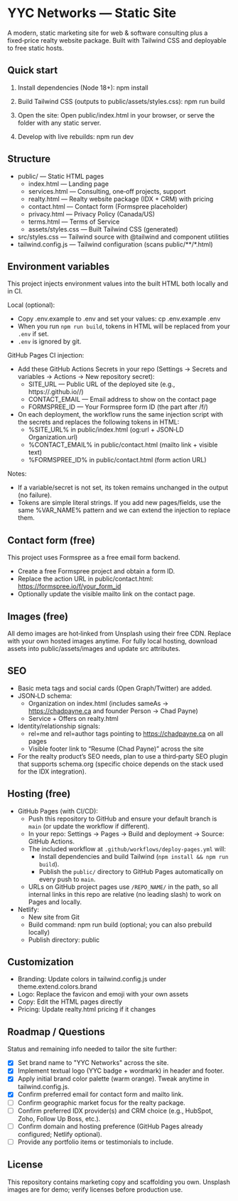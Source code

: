 # YYC Networks — Static Site

A modern, static marketing site for web & software consulting plus a fixed‑price realty website package. Built with Tailwind CSS and deployable to free static hosts.

## Quick start

1. Install dependencies (Node 18+):
   npm install

2. Build Tailwind CSS (outputs to public/assets/styles.css):
   npm run build

3. Open the site:
   Open public/index.html in your browser, or serve the folder with any static server.

4. Develop with live rebuilds:
   npm run dev

## Structure

- public/ — Static HTML pages
  - index.html — Landing page
  - services.html — Consulting, one‑off projects, support
  - realty.html — Realty website package (IDX + CRM) with pricing
  - contact.html — Contact form (Formspree placeholder)
  - privacy.html — Privacy Policy (Canada/US)
  - terms.html — Terms of Service
  - assets/styles.css — Built Tailwind CSS (generated)
- src/styles.css — Tailwind source with @tailwind and component utilities
- tailwind.config.js — Tailwind configuration (scans public/**/*.html)

## Environment variables

This project injects environment values into the built HTML both locally and in CI.

Local (optional):
- Copy .env.example to .env and set your values:
  cp .env.example .env
- When you run `npm run build`, tokens in HTML will be replaced from your `.env` if set.
- `.env` is ignored by git.

GitHub Pages CI injection:
- Add these GitHub Actions Secrets in your repo (Settings → Secrets and variables → Actions → New repository secret):
  - SITE_URL — Public URL of the deployed site (e.g., https://<user>.github.io/<repo>/)
  - CONTACT_EMAIL — Email address to show on the contact page
  - FORMSPREE_ID — Your Formspree form ID (the part after /f/)
- On each deployment, the workflow runs the same injection script with the secrets and replaces the following tokens in HTML:
  - %SITE_URL% in public/index.html (og:url + JSON‑LD Organization.url)
  - %CONTACT_EMAIL% in public/contact.html (mailto link + visible text)
  - %FORMSPREE_ID% in public/contact.html (form action URL)

Notes:
- If a variable/secret is not set, its token remains unchanged in the output (no failure).
- Tokens are simple literal strings. If you add new pages/fields, use the same %VAR_NAME% pattern and we can extend the injection to replace them.

## Contact form (free)

This project uses Formspree as a free email form backend.

- Create a free Formspree project and obtain a form ID.
- Replace the action URL in public/contact.html:
  https://formspree.io/f/your_form_id
- Optionally update the visible mailto link on the contact page.

## Images (free)

All demo images are hot‑linked from Unsplash using their free CDN. Replace with your own hosted images anytime. For fully local hosting, download assets into public/assets/images and update src attributes.

## SEO

- Basic meta tags and social cards (Open Graph/Twitter) are added.
- JSON‑LD schema:
  - Organization on index.html (includes sameAs → https://chadpayne.ca and founder Person → Chad Payne)
  - Service + Offers on realty.html
- Identity/relationship signals:
  - rel=me and rel=author tags pointing to https://chadpayne.ca on all pages
  - Visible footer link to “Resume (Chad Payne)” across the site
- For the realty product’s SEO needs, plan to use a third‑party SEO plugin that supports schema.org (specific choice depends on the stack used for the IDX integration).

## Hosting (free)

- GitHub Pages (with CI/CD):
  - Push this repository to GitHub and ensure your default branch is `main` (or update the workflow if different).
  - In your repo: Settings → Pages → Build and deployment → Source: GitHub Actions.
  - The included workflow at `.github/workflows/deploy-pages.yml` will:
    - Install dependencies and build Tailwind (`npm install && npm run build`).
    - Publish the `public/` directory to GitHub Pages automatically on every push to `main`.
  - URLs on GitHub project pages use `/REPO_NAME/` in the path, so all internal links in this repo are relative (no leading slash) to work on Pages and locally.
- Netlify:
  - New site from Git
  - Build command: npm run build (optional; you can also prebuild locally)
  - Publish directory: public

## Customization

- Branding: Update colors in tailwind.config.js under theme.extend.colors.brand
- Logo: Replace the favicon and emoji with your own assets
- Copy: Edit the HTML pages directly
- Pricing: Update realty.html pricing if it changes

## Roadmap / Questions

Status and remaining info needed to tailor the site further:

- [x] Set brand name to "YYC Networks" across the site.
- [x] Implement textual logo (YYC badge + wordmark) in header and footer.
- [x] Apply initial brand color palette (warm orange). Tweak anytime in tailwind.config.js.
- [x] Confirm preferred email for contact form and mailto link.
- [ ] Confirm geographic market focus for the realty package.
- [ ] Confirm preferred IDX provider(s) and CRM choice (e.g., HubSpot, Zoho, Follow Up Boss, etc.).
- [ ] Confirm domain and hosting preference (GitHub Pages already configured; Netlify optional).
- [ ] Provide any portfolio items or testimonials to include.

## License

This repository contains marketing copy and scaffolding you own. Unsplash images are for demo; verify licenses before production use.

